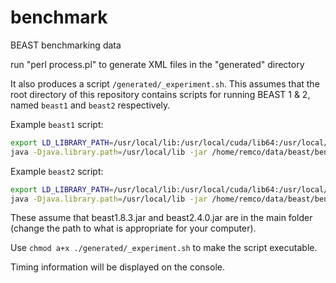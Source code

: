 # benchmark

BEAST benchmarking data

run "perl process.pl" to generate XML files in the "generated" directory

It also produces a script `/generated/_experiment.sh`.  This assumes that 
the root directory of this repository contains scripts for running BEAST 1 & 2,
named `beast1` and `beast2` respectively.

Example `beast1` script:

```bash
export LD_LIBRARY_PATH=/usr/local/lib:/usr/local/cuda/lib64:/usr/local/cuda/lib64:/usr/local/cuda/lib
java -Djava.library.path=/usr/local/lib -jar /home/remco/data/beast/benchmark/beast1.8.3.jar $*
```

Example `beast2` script:
```bash
export LD_LIBRARY_PATH=/usr/local/lib:/usr/local/cuda/lib64:/usr/local/cuda/lib64:/usr/local/cuda/lib
java -Djava.library.path=/usr/local/lib -jar /home/remco/data/beast/benchmark/beast2.4.0.jar $*
```

These assume that beast1.8.3.jar and beast2.4.0.jar are in the main folder (change 
the path to what is appropriate for your computer).

Use `chmod a+x ./generated/_experiment.sh` to make the script executable.  

Timing information will be displayed on the console.
